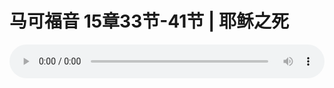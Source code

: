 # 马可福音 15章33节-41节 | 耶稣之死

<audio style="width: 100%;" preload="false" controls controlslist="nodownload"><source src="https://cdn.simai.ml/audio/mp3/2019/191013_003.mp3" type="audio/mpeg">Your browser does not support the audio element.</audio>